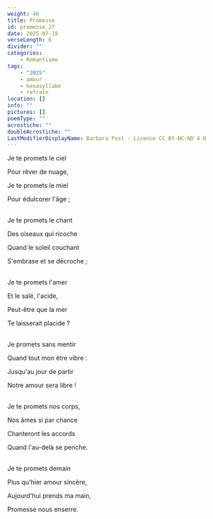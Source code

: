 ```yaml
---
weight: 46
title: Promesse
id: promesse_27
date: 2025-07-18
verseLength: 6
divider: ""
categories:
    - Romantisme
tags:
    - "2025"
    - amour
    - hexasyllabe
    - refrain
location: []
info: ""
pictures: []
poemType: ""
acrostiche: ""
doubleAcrostiche: ""
LastModifierDisplayName: Barbara Post - Licence CC BY-NC-ND 4.0
---
```

Je te promets le ciel

Pour rêver de nuage,

Je te promets le miel

Pour édulcorer l'âge ;

 \
Je te promets le chant

Des oiseaux qui ricoche

Quand le soleil couchant

S'embrase et se décroche ;

 \
Je te promets l'amer

Et le salé, l'acide,

Peut-être que la mer

Te laisserait placide ?

 \
Je promets sans mentir

Quand tout mon être vibre :

Jusqu'au jour de partir

Notre amour sera libre !

 \
Je te promets nos corps,

Nos âmes si par chance

Chanteront les accords

Quand l'au-delà se penche.

 \
Je te promets demain

Plus qu'hier amour sincère,

Aujourd'hui prends ma main,

Promesse nous enserre.
